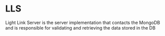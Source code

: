 # LLS
Light Link Server is the server implementation that contacts the MongoDB and is responsible for validating and retrieving the data stored in the DB
